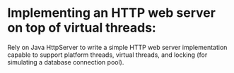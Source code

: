 # Implementing an HTTP web server on top of virtual threads:
Rely on Java HttpServer to write a simple HTTP web server implementation capable to support platform threads, virtual threads, and locking (for simulating a database connection pool).